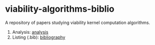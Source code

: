 # viability-algorithms-biblio
A repository of papers studying viability kernel computation algorithms.

1. Analysis: [analysis](https://github.com/sigifredolaengle/viability-algorithms-biblio/blob/main/works%20review%20of%20viability%20algorithms%20(bibliography).md)
2. Listing (.bib): [bibliography](https://github.com/sigifredolaengle/viability-algorithms-biblio/blob/main/works%20review%20of%20viability%20algorithms.md)
